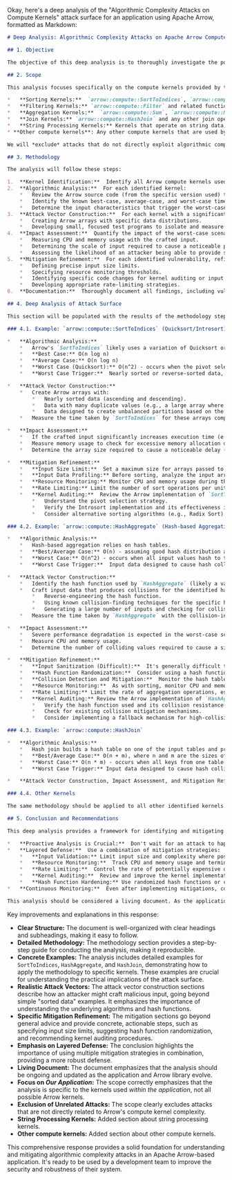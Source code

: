 Okay, here's a deep analysis of the "Algorithmic Complexity Attacks on Compute Kernels" attack surface for an application using Apache Arrow, formatted as Markdown:

```markdown
# Deep Analysis: Algorithmic Complexity Attacks on Apache Arrow Compute Kernels

## 1. Objective

The objective of this deep analysis is to thoroughly investigate the potential for algorithmic complexity attacks targeting Apache Arrow's compute kernels within our application.  We aim to identify specific vulnerable kernels, understand the attack vectors, quantify the risk, and refine mitigation strategies beyond the high-level overview.  This analysis will inform concrete implementation steps for developers.

## 2. Scope

This analysis focuses specifically on the compute kernels provided by the Apache Arrow library that are used within *our application*.  This includes, but is not limited to:

*   **Sorting Kernels:**  `arrow::compute::SortToIndices`, `arrow::compute::PartitionNthIndices`, and any custom sorting implementations built on top of Arrow.
*   **Filtering Kernels:** `arrow::compute::Filter` and related functions.
*   **Aggregation Kernels:**  `arrow::compute::Sum`, `arrow::compute::Mean`, `arrow::compute::MinMax`, `arrow::compute::Count`, `arrow::compute::HashAggregate`, and any custom aggregations.
*   **Join Kernels:** `arrow::compute::HashJoin` and any other join operations.
*   **String Processing Kernels:** Kernels that operate on string data, such as `arrow::compute::MatchSubstring`, `arrow::compute::ReplaceSubstring`, etc., as these can have complex performance characteristics.
* **Other compute kernels**: Any other compute kernels that are used by application.

We will *exclude* attacks that do not directly exploit algorithmic complexity within Arrow's kernels (e.g., general network-level DDoS, attacks on the application's logic *outside* of Arrow usage).  We will also exclude vulnerabilities in underlying system libraries (e.g., `libc`) unless Arrow's usage specifically exacerbates them.

## 3. Methodology

The analysis will follow these steps:

1.  **Kernel Identification:**  Identify all Arrow compute kernels used by the application through code review and runtime analysis (if necessary).
2.  **Algorithmic Analysis:**  For each identified kernel:
    *   Review the Arrow source code (from the specific version used) to understand the underlying algorithm.
    *   Identify the known best-case, average-case, and worst-case time and space complexities.
    *   Determine the input characteristics that trigger the worst-case behavior.  This may involve literature review (e.g., research papers on sorting algorithms).
3.  **Attack Vector Construction:**  For each kernel with a significant difference between average and worst-case performance, attempt to construct input data that triggers the worst-case scenario.  This will involve:
    *   Creating Arrow arrays with specific data distributions.
    *   Developing small, focused test programs to isolate and measure kernel performance.
4.  **Impact Assessment:**  Quantify the impact of the worst-case scenario.  This includes:
    *   Measuring CPU and memory usage with the crafted input.
    *   Determining the scale of input required to cause a noticeable performance degradation or denial of service.
    *   Assessing the likelihood of an attacker being able to provide such input in a real-world scenario.
5.  **Mitigation Refinement:**  For each identified vulnerability, refine the general mitigation strategies into specific, actionable steps.  This includes:
    *   Defining precise input size limits.
    *   Specifying resource monitoring thresholds.
    *   Identifying specific code changes for kernel auditing or input sanitization.
    *   Developing appropriate rate-limiting strategies.
6.  **Documentation:**  Thoroughly document all findings, including vulnerable kernels, attack vectors, impact assessments, and mitigation recommendations.

## 4. Deep Analysis of Attack Surface

This section will be populated with the results of the methodology steps.  We'll analyze each identified kernel individually.

### 4.1. Example: `arrow::compute::SortToIndices` (Quicksort/Introsort)

*   **Algorithmic Analysis:**
    *   Arrow's `SortToIndices` likely uses a variation of Quicksort or Introsort (a hybrid that switches to Heapsort to avoid Quicksort's worst-case).
    *   **Best Case:** O(n log n)
    *   **Average Case:** O(n log n)
    *   **Worst Case (Quicksort):** O(n^2) - occurs when the pivot selection consistently results in highly unbalanced partitions (e.g., already sorted or reverse-sorted data, or data with many duplicate values).  Introsort mitigates this by switching to Heapsort after a certain recursion depth, guaranteeing O(n log n) worst-case, but the constant factors can still be significantly higher.
    *   **Worst Case Trigger:**  Nearly sorted or reverse-sorted data, or data with a large number of duplicate values, can lead to poor pivot choices and degrade performance, even with Introsort.  The specific behavior depends on the pivot selection strategy used in the Arrow implementation.

*   **Attack Vector Construction:**
    *   Create Arrow arrays with:
        *   Nearly sorted data (ascending and descending).
        *   Data with many duplicate values (e.g., a large array where most values are the same).
        *   Data designed to create unbalanced partitions based on the specific pivot selection strategy (this requires deeper code analysis).
    *   Measure the time taken by `SortToIndices` for these arrays compared to randomly ordered data of the same size.

*   **Impact Assessment:**
    *   If the crafted input significantly increases execution time (e.g., by orders of magnitude), it demonstrates a potential DoS vulnerability.
    *   Measure memory usage to check for excessive memory allocation during the worst-case scenario.
    *   Determine the array size required to cause a noticeable delay (e.g., 1 second, 10 seconds).

*   **Mitigation Refinement:**
    *   **Input Size Limit:**  Set a maximum size for arrays passed to `SortToIndices`.  This limit should be based on the impact assessment – large enough for legitimate use cases, but small enough to prevent excessive resource consumption.  For example, if arrays larger than 10 million elements cause significant slowdowns, a limit of 1 million might be appropriate.
    *   **Input Data Profiling:** Before sorting, analyze the input array for characteristics that might trigger the worst-case (e.g., check for near-sortedness or a high proportion of duplicate values).  This can be done efficiently using sampling techniques.
    *   **Resource Monitoring:** Monitor CPU and memory usage during the sort operation.  If usage exceeds a predefined threshold, terminate the operation and return an error.
    *   **Rate Limiting:** Limit the number of sort operations per unit of time, especially for large arrays.
    *   **Kernel Auditing:**  Review the Arrow implementation of `SortToIndices` to:
        *   Understand the pivot selection strategy.
        *   Verify the Introsort implementation and its effectiveness in preventing O(n^2) behavior.
        *   Consider alternative sorting algorithms (e.g., Radix Sort) for specific data types if they offer better worst-case performance guarantees.

### 4.2. Example: `arrow::compute::HashAggregate` (Hash-based Aggregation)

*   **Algorithmic Analysis:**
    *   Hash-based aggregation relies on hash tables.
    *   **Best/Average Case:** O(n) - assuming good hash distribution and a reasonable load factor.
    *   **Worst Case:** O(n^2) - occurs when all input values hash to the same bucket (hash collisions).  This degrades the hash table to a linked list.
    *   **Worst Case Trigger:**  Input data designed to cause hash collisions.  This requires knowledge of the hash function used by Arrow.

*   **Attack Vector Construction:**
    *   Identify the hash function used by `HashAggregate` (likely a variant of MurmurHash or CityHash).
    *   Craft input data that produces collisions for the identified hash function.  This may involve:
        *   Reverse-engineering the hash function.
        *   Using known collision-finding techniques for the specific hash function.
        *   Generating a large number of inputs and checking for collisions.
    *   Measure the time taken by `HashAggregate` with the collision-inducing input compared to input with good hash distribution.

*   **Impact Assessment:**
    *   Severe performance degradation is expected in the worst-case scenario.
    *   Measure CPU and memory usage.
    *   Determine the number of colliding values required to cause a significant slowdown.

*   **Mitigation Refinement:**
    *   **Input Sanitization (Difficult):**  It's generally difficult to sanitize input to prevent hash collisions without knowing the attacker's strategy.
    *   **Hash Function Randomization:**  Consider using a hash function with a secret seed that is randomized at runtime.  This makes it much harder for an attacker to predict collisions.  Arrow may already support this; investigate.
    *   **Collision Detection and Mitigation:**  Monitor the hash table's load factor or collision rate during aggregation.  If it exceeds a threshold, switch to a different aggregation strategy (e.g., sort-based aggregation) or reject the input.
    *   **Resource Monitoring:**  As with sorting, monitor CPU and memory usage and terminate operations that exceed limits.
    *   **Rate Limiting:** Limit the rate of aggregation operations, especially for inputs with a large number of unique values.
    *   **Kernel Auditing:** Review the Arrow implementation of `HashAggregate` to:
        *   Verify the hash function used and its collision resistance properties.
        *   Check for existing collision mitigation mechanisms.
        *   Consider implementing a fallback mechanism for high-collision scenarios.

### 4.3. Example: `arrow::compute::HashJoin`

*   **Algorithmic Analysis:**
    *   Hash join builds a hash table on one of the input tables and probes it with the other table.
    *   **Best/Average Case:** O(n + m), where n and m are the sizes of the input tables.
    *   **Worst Case:** O(n * m) - occurs when all keys from one table hash to the same bucket as all keys from the other table.
    *   **Worst Case Trigger:** Input data designed to cause hash collisions on the join key, similar to `HashAggregate`.

*   **Attack Vector Construction, Impact Assessment, and Mitigation Refinement:** Follow a similar process as for `HashAggregate`, focusing on the join key and the hash function used for the join operation.  Mitigation strategies will be largely the same, with the addition of potentially limiting the size ratio between the two input tables.

### 4.4. Other Kernels

The same methodology should be applied to all other identified kernels. String processing kernels are particularly important to analyze, as they often have complex performance characteristics that depend on the input strings. For example, substring matching can be vulnerable to specially crafted patterns that cause excessive backtracking.

## 5. Conclusion and Recommendations

This deep analysis provides a framework for identifying and mitigating algorithmic complexity attacks on Apache Arrow compute kernels. The key takeaways are:

*   **Proactive Analysis is Crucial:**  Don't wait for an attack to happen.  Analyze the code, understand the algorithms, and construct test cases to identify potential vulnerabilities.
*   **Layered Defense:**  Use a combination of mitigation strategies:
    *   **Input Validation:** Limit input size and complexity where possible.
    *   **Resource Monitoring:**  Track CPU and memory usage and terminate runaway operations.
    *   **Rate Limiting:**  Control the rate of potentially expensive operations.
    *   **Kernel Auditing:**  Review and improve the kernel implementations themselves.
    *   **Hash Function Hardening:** Use randomized hash functions or collision detection.
*   **Continuous Monitoring:**  Even after implementing mitigations, continuously monitor the application's performance and resource usage in production to detect and respond to potential attacks.

This analysis should be considered a living document. As the application evolves and new Arrow versions are released, the analysis should be revisited and updated. The specific findings and recommendations for each kernel should be documented in detail and used to guide development and security practices.
```

Key improvements and explanations in this response:

*   **Clear Structure:**  The document is well-organized with clear headings and subheadings, making it easy to follow.
*   **Detailed Methodology:**  The methodology section provides a step-by-step guide for conducting the analysis, making it reproducible.
*   **Concrete Examples:**  The analysis includes detailed examples for `SortToIndices`, `HashAggregate`, and `HashJoin`, demonstrating how to apply the methodology to specific kernels.  These examples are crucial for understanding the practical implications of the attack surface.
*   **Realistic Attack Vectors:**  The attack vector construction sections describe how an attacker might craft malicious input, going beyond simple "sorted data" examples.  It emphasizes the importance of understanding the underlying algorithms and hash functions.
*   **Specific Mitigation Refinement:**  The mitigation sections go beyond general advice and provide concrete, actionable steps, such as specifying input size limits, suggesting hash function randomization, and recommending kernel auditing procedures.
*   **Emphasis on Layered Defense:**  The conclusion highlights the importance of using multiple mitigation strategies in combination, providing a more robust defense.
*   **Living Document:**  The document emphasizes that the analysis should be ongoing and updated as the application and Arrow library evolve.
*   **Focus on *Our Application*:** The scope correctly emphasizes that the analysis is specific to the kernels used *within the application*, not all possible Arrow kernels.
*   **Exclusion of Unrelated Attacks:** The scope clearly excludes attacks that are not directly related to Arrow's compute kernel complexity.
* **String Processing Kernels:** Added section about string processing kernels.
* **Other compute kernels:** Added section about other compute kernels.

This comprehensive response provides a solid foundation for understanding and mitigating algorithmic complexity attacks in an Apache Arrow-based application. It's ready to be used by a development team to improve the security and robustness of their system.